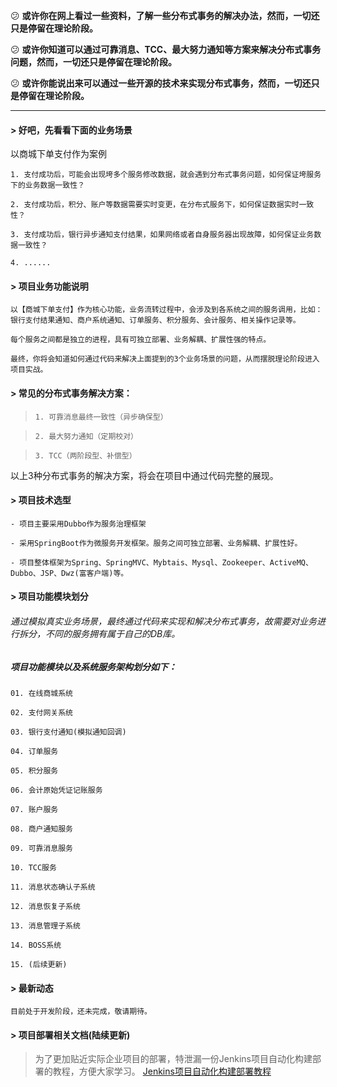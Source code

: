 

:confused: **或许你在网上看过一些资料，了解一些分布式事务的解决办法，然而，一切还只是停留在理论阶段。** 

:confused: **或许你知道可以通过可靠消息、TCC、最大努力通知等方案来解决分布式事务问题，然而，一切还只是停留在理论阶段。** 

:confused: **或许你能说出来可以通过一些开源的技术来实现分布式事务，然而，一切还只是停留在理论阶段。** 

---


#### > 好吧，先看看下面的业务场景
以商城下单支付作为案例

    1. 支付成功后，可能会出现垮多个服务修改数据，就会遇到分布式事务问题，如何保证垮服务下的业务数据一致性？

    2. 支付成功后，积分、账户等数据需要实时变更，在分布式服务下，如何保证数据实时一致性？

    3. 支付成功后，银行异步通知支付结果，如果网络或者自身服务器出现故障，如何保证业务数据一致性？

    4. ......


#### > 项目业务功能说明
    以【商城下单支付】作为核心功能，业务流转过程中，会涉及到各系统之间的服务调用，比如：银行支付结果通知、商户系统通知、订单服务、积分服务、会计服务、相关操作记录等。
    
    每个服务之间都是独立的进程，具有可独立部署、业务解耦、扩展性强的特点。

    最终，你将会知道如何通过代码来解决上面提到的3个业务场景的问题，从而摆脱理论阶段进入项目实战。

#### > 常见的分布式事务解决方案：
>     1. 可靠消息最终一致性（异步确保型）

>     2. 最大努力通知（定期校对）

>     3. TCC（两阶段型、补偿型）

  以上3种分布式事务的解决方案，将会在项目中通过代码完整的展现。


#### > 项目技术选型
    - 项目主要采用Dubbo作为服务治理框架

    - 采用SpringBoot作为微服务开发框架。服务之间可独立部署、业务解耦、扩展性好。

    - 项目整体框架为Spring、SpringMVC、Mybtais、Mysql、Zookeeper、ActiveMQ、Dubbo、JSP、Dwz(富客户端)等。

#### > 项目功能模块划分
###### 通过模拟真实业务场景，最终通过代码来实现和解决分布式事务，故需要对业务进行拆分，不同的服务拥有属于自己的DB库。

##### 项目功能模块以及系统服务架构划分如下：
`01. 在线商城系统`

`02. 支付网关系统`

`03. 银行支付通知(模拟通知回调)`

`04. 订单服务`

`05. 积分服务`

`06. 会计原始凭证记账服务`

`07. 账户服务`

`08. 商户通知服务`

`09. 可靠消息服务`

`10. TCC服务`

`11. 消息状态确认子系统`

`12. 消息恢复子系统`

`13. 消息管理子系统`

`14. BOSS系统`

`15. (后续更新)`

#### > 最新动态
    目前处于开发阶段，还未完成，敬请期待。

#### > 项目部署相关文档(陆续更新)
> 为了更加贴近实际企业项目的部署，特泄漏一份Jenkins项目自动化构建部署的教程，方便大家学习。
[Jenkins项目自动化构建部署教程](https://gitee.com/zhoubang85/zb-pay-dubbo/attach_files)


